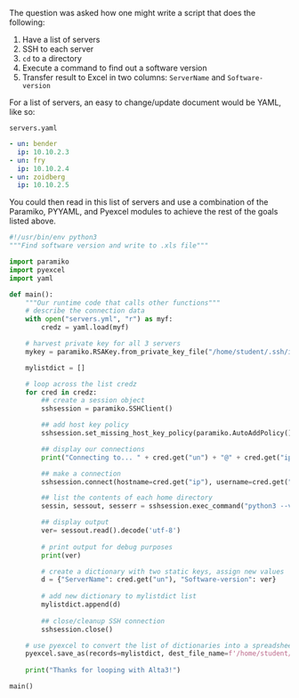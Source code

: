 The question was asked how one might write a script that does the following:

1. Have a list of servers
2. SSH to each server
3. `cd` to a directory
4. Execute a command to find out a software version
5. Transfer result to Excel in two columns: `ServerName` and `Software-version`

For a list of servers, an easy to change/update document would be YAML, like so:

`servers.yaml`
```YAML
- un: bender
  ip: 10.10.2.3
- un: fry
  ip: 10.10.2.4
- un: zoidberg
  ip: 10.10.2.5
```

You could then read in this list of servers and use a combination of the Paramiko, PYYAML, and Pyexcel modules to achieve the rest of the goals listed above.

```python
#!/usr/bin/env python3
"""Find software version and write to .xls file"""

import paramiko
import pyexcel
import yaml

def main():
    """Our runtime code that calls other functions"""
    # describe the connection data
    with open("servers.yml", "r") as myf:
        credz = yaml.load(myf)

    # harvest private key for all 3 servers
    mykey = paramiko.RSAKey.from_private_key_file("/home/student/.ssh/id_rsa")

    mylistdict = []

    # loop across the list credz
    for cred in credz:
        ## create a session object
        sshsession = paramiko.SSHClient()

        ## add host key policy
        sshsession.set_missing_host_key_policy(paramiko.AutoAddPolicy())

        ## display our connections
        print("Connecting to... " + cred.get("un") + "@" + cred.get("ip"))

        ## make a connection
        sshsession.connect(hostname=cred.get("ip"), username=cred.get("un"), pkey=mykey)

        ## list the contents of each home directory
        sessin, sessout, sesserr = sshsession.exec_command("python3 --version")

        ## display output
        ver= sessout.read().decode('utf-8')
 
        # print output for debug purposes
        print(ver)

        # create a dictionary with two static keys, assign new values
        d = {"ServerName": cred.get("un"), "Software-version": ver}
        
        # add new dictionary to mylistdict list
        mylistdict.append(d)
        
        ## close/cleanup SSH connection
        sshsession.close()

    # use pyexcel to convert the list of dictionaries into a spreadsheet with two columns
    pyexcel.save_as(records=mylistdict, dest_file_name=f'/home/student/static/pythonversions.xls')
    
    print("Thanks for looping with Alta3!")

main()
